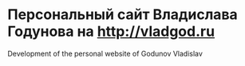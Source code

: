 # Персональный сайт Владислава Годунова на http://vladgod.ru
Development of the personal website of Godunov Vladislav
